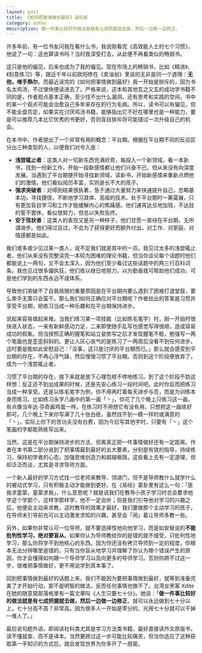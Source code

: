 ```yaml
---
layout: post
title: 《如何把事情做到最好》读后感
category: notes
description: 做一件事比较好的做法就是有七成把握就去做，然后一边做一边修正。
---
```


许多年前，有一位书友问我在看什么书，我说刚看完《高效能人士的七个习惯》，他说了一句：这也算读书吗？当时我深受打击，从此便不再看类似的畅销书。

这只是他的偏见，后来也成为了我的偏见。现在市场上的畅销书，比如《精进》、《刻意练习》等，跟近千年以前欧阳修在《卖油翁》里说的无非是同一个道理：**无他，唯手熟尔**。而最近读完的《如何把事情做到最好》我一开始是排斥的，因为书名太鸡汤，不过很快便读进去了。严格来说，这本和其他玄之又玄的成功学书籍不同的是，作者观点基本正确，至少找不出什么漏洞，还有思考和实践的空间，书中的某一个观点可能会治愈自己多年来存在的行为毛病。所以，读书可以有偏见，但不能全盘否定，如果实在讨厌鸡汤书籍，能够指出它不好在哪里也是一种能力，要是可以推荐几本比它优秀的书更好，否则盲目排斥将可能错过一次升级自己的机会。

在本书中，作者提出了一个非常有用的概念：平台期。根据在平台期不同的反应区分出三种类型的人，以便我们对号入座：

- **浅尝辄止者**：这类人对一切新东西充满好奇，每投入一个新领域，看一本新书，找到一份新工作，开始一段新感情都让他们兴奋不已，但从来没有向深度发展。当遇到了平台期便开始寻找新领域，读新书，开始新感情来重新点燃他们的激情。他们看似阅历丰富，实则是长不大的孩子。
- **强求突破者**：对得到结果很执著，急于通过大量努力来快速提升自己，忽略基本功，寻找捷径，不断地学习具体、高级的技术。处于平台期时一筹莫展，只有更加盲目学习和工作才能缓解内心的焦躁感。他们通宵达旦地加班，不达目的誓不罢休，看似很努力，但总以失败告终。
- **安于现状者**：这类人的表现又是另一种样子，他们甘愿一直待在平台期，无所谓进步。他们得过且过，不会为了获得更好而额外付出，对工作、对家庭、对情感都是如此。

我们或多或少见过某一类人，说不定我们就是其中的一员。我见过太多的浅尝辄止者，他们从来没有完整读完一本较为困难的理论书籍，但当你谈论每个话题时他们都能说上一两句，又不会太深入，因为他们至少看过这些话题中的两三行百科词条。我也见过很多偏执狂，他们夜以继日地努力，以为勤奋就可帮助他们成功，可是他们学到的东西永远不成体系。

导致他们突破不了自我局限的重要原因是在平台期内要么遇到了困难打退堂鼓，要么束手无策只会蛮干。那么我们如何正确应对平台期呢？作者给出的答案是习惯并享受平台期，把练习当成一种乐趣和在平台期保持进步。

说起来容易做起来难。当我们练习某一项技能（比如练毛笔字）时，刚一开始时很快进入状态，一来有新鲜感动力足，二来即使随手乱写也感觉写得很顺，造成容易成功的假象。但当按照正确的握笔和站立姿势写之后才发现握笔不稳，勉强写一两个笔画也是歪歪斜斜的。更让人灰心丧气的是练习了一两周后没看不到任何进步。这时要是能如此安慰自己：「没事，这只是讨厌的平台期而已。」那么就会感受到平台期的存在，不再心浮气躁，然后慢慢习惯了平台期。否则到这个阶段便放弃了，成为一个浅尝辄止者。

习惯了平台期的存在，接下来就是放下心理包袱不停地练习。到了这个阶段不妨这样想：反正还不到出成果的时候，还是先安心练习一段时间吧。此时你反而把练习当成一种享受。还是以练毛笔字为例，你不用再盯着每天进步与否，而是为训练本身而练习。比如练习永字八画中的第一画「丶」，你花了几个晚上只练习这一画，有点像当年达·芬奇画鸡蛋一样。在练习时不用想它有没有用，只想把这一画练好即可。几个晚上下来你写满了几十张白纸，虽然找不到一模一样的或满意的「丶」，实际上你下的苦功夫没有白费，因为今后写其他字时，只要有「丶」这个笔画的字都能熟练写出来。

当然，这是在平台期保持进步的方法，但离真正把一件事情做好还有一定距离。作者在本书第二部分说到了把事情最到最好的五大要素，分别是有效的指导，持续练习，保持初学者的心态，加强思维创造力和超越极限。这些看上去有一定道理，但却泛泛而谈，尤其是寻求导师方面。

一个新人最好的学习方式找一位老师来教导、领进门，但不是导师教什么就学什么的被动式学习，只有积极主动才能做到更好。在《易经》蒙卦里有这么一句：「匪我求童蒙，童蒙求我」，什么意思呢？就是说我们在教导小孩子学习时总会要求他学这个学那个，这样学那样学，他不一定会听；但是我们引导他对学习的兴趣之后，他便会主动来求教，这时教导的效果才最好。我们要做那个主动学习的孩子，在导师未引导前也可以主动激发求知的兴趣，甚至会「闹」着让导师多教一些。

另外，如果你非常认可一位导师，就不要选择性地向他学习，而是如安替说的**不能批判性学习，绝对要盲从**。如果你认为导师教给你的是错的就不接受，只批判性地学习，那么你将学不到他核心的东西。因为你还没有拷贝导师到一定的程度，你根本无法分辨哪里是错的，只有当你盲从地学习并理解了你认为哪个错误产生的原因，你才会懂得如何跟一个导师学习以及向更多的导师学习。否则你跨不过这一步，很难把事情做好，更不用说学到真本事了。

回到把事情做到最好的话题上来，我们不能因为要把事情做到最好，就等到准备完美了才开始行动，那不是明智的做法，反而任何事情也做不了。台湾女黑客 Xdite 在她的随意窝部落格里有一篇文章叫《人生只要七十分》。她说：「**做一件事比较好的做法就是有七成把握就去做，然后一边做一边修正**，就可以永远做到七十分以上，七十分高不高？非常高。因为很多人一开始是零分的，光用七十分就可以干掉一堆人了。」

最后说句题外话，即阅读社科类尤其是学习方法类书籍，最好直接读外文原版书，读不懂就查，而不是译本。当然要跨过这一步可能比较痛苦，但当你适应了这种获取第一手知识的方式后，就会发现世界为你多开了一扇窗。
